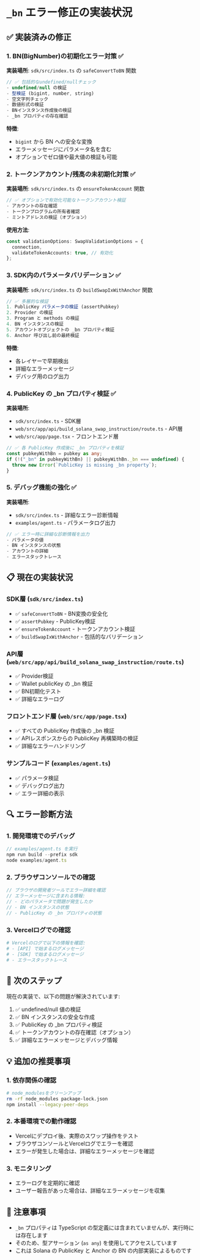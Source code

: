 # `_bn` エラー修正の実装状況

## ✅ 実装済みの修正

### 1. **BN(BigNumber)の初期化エラー対策** ✅

**実装場所**: `sdk/src/index.ts` の `safeConvertToBN` 関数

```typescript
// ✅ 包括的なundefined/nullチェック
- undefined/null の検証
- 型検証 (bigint, number, string)
- 空文字列チェック
- 数値形式の検証
- BNインスタンス作成後の検証
- _bn プロパティの存在確認
```

**特徴**:
- `bigint` から BN への安全な変換
- エラーメッセージにパラメータ名を含む
- オプションでゼロ値や最大値の検証も可能

### 2. **トークンアカウント/残高の未初期化対策** ✅

**実装場所**: `sdk/src/index.ts` の `ensureTokenAccount` 関数

```typescript
// ✅ オプションで有効化可能なトークンアカウント検証
- アカウントの存在確認
- トークンプログラムの所有者確認
- ミントアドレスの検証（オプション）
```

**使用方法**:
```typescript
const validationOptions: SwapValidationOptions = {
  connection,
  validateTokenAccounts: true, // 有効化
};
```

### 3. **SDK内のパラメータバリデーション** ✅

**実装場所**: `sdk/src/index.ts` の `buildSwapIxWithAnchor` 関数

```typescript
// ✅ 多層的な検証
1. PublicKey パラメータの検証 (assertPubkey)
2. Provider の検証
3. Program と methods の検証
4. BN インスタンスの検証
5. アカウントオブジェクトの _bn プロパティ検証
6. Anchor 呼び出し前の最終検証
```

**特徴**:
- 各レイヤーで早期検出
- 詳細なエラーメッセージ
- デバッグ用のログ出力

### 4. **PublicKey の _bn プロパティ検証** ✅

**実装場所**: 
- `sdk/src/index.ts` - SDK層
- `web/src/app/api/build_solana_swap_instruction/route.ts` - API層
- `web/src/app/page.tsx` - フロントエンド層

```typescript
// ✅ 各 PublicKey 作成後に _bn プロパティを検証
const pubkeyWithBn = pubkey as any;
if (!("_bn" in pubkeyWithBn) || pubkeyWithBn._bn === undefined) {
  throw new Error(`PublicKey is missing _bn property`);
}
```

### 5. **デバッグ機能の強化** ✅

**実装場所**: 
- `sdk/src/index.ts` - 詳細なエラー診断情報
- `examples/agent.ts` - パラメータログ出力

```typescript
// ✅ エラー時に詳細な診断情報を出力
- パラメータの値
- BN インスタンスの状態
- アカウントの詳細
- エラースタックトレース
```

## 📋 現在の実装状況

### SDK層 (`sdk/src/index.ts`)
- ✅ `safeConvertToBN` - BN変換の安全化
- ✅ `assertPubkey` - PublicKey検証
- ✅ `ensureTokenAccount` - トークンアカウント検証
- ✅ `buildSwapIxWithAnchor` - 包括的なバリデーション

### API層 (`web/src/app/api/build_solana_swap_instruction/route.ts`)
- ✅ Provider検証
- ✅ Wallet publicKey の _bn 検証
- ✅ BN初期化テスト
- ✅ 詳細なエラーログ

### フロントエンド層 (`web/src/app/page.tsx`)
- ✅ すべての PublicKey 作成後の _bn 検証
- ✅ APIレスポンスからの PublicKey 再構築時の検証
- ✅ 詳細なエラーハンドリング

### サンプルコード (`examples/agent.ts`)
- ✅ パラメータ検証
- ✅ デバッグログ出力
- ✅ エラー詳細の表示

## 🔍 エラー診断方法

### 1. 開発環境でのデバッグ

```typescript
// examples/agent.ts を実行
npm run build --prefix sdk
node examples/agent.ts
```

### 2. ブラウザコンソールでの確認

```javascript
// ブラウザの開発者ツールでエラー詳細を確認
// エラーメッセージに含まれる情報:
// - どのパラメータで問題が発生したか
// - BN インスタンスの状態
// - PublicKey の _bn プロパティの状態
```

### 3. Vercelログでの確認

```bash
# Vercelのログで以下の情報を確認:
# - [API] で始まるログメッセージ
# - [SDK] で始まるログメッセージ
# - エラースタックトレース
```

## 🚀 次のステップ

現在の実装で、以下の問題が解決されています:

1. ✅ undefined/null 値の検証
2. ✅ BN インスタンスの安全な作成
3. ✅ PublicKey の _bn プロパティ検証
4. ✅ トークンアカウントの存在確認（オプション）
5. ✅ 詳細なエラーメッセージとデバッグ情報

## 💡 追加の推奨事項

### 1. 依存関係の確認

```bash
# node_modulesをクリーンアップ
rm -rf node_modules package-lock.json
npm install --legacy-peer-deps
```

### 2. 本番環境での動作確認

- Vercelにデプロイ後、実際のスワップ操作をテスト
- ブラウザコンソールとVercelログでエラーを確認
- エラーが発生した場合は、詳細なエラーメッセージを確認

### 3. モニタリング

- エラーログを定期的に確認
- ユーザー報告があった場合は、詳細なエラーメッセージを収集

## 📝 注意事項

- `_bn` プロパティは TypeScript の型定義には含まれていませんが、実行時には存在します
- そのため、型アサーション (`as any`) を使用してアクセスしています
- これは Solana の PublicKey と Anchor の BN の内部実装によるものです

